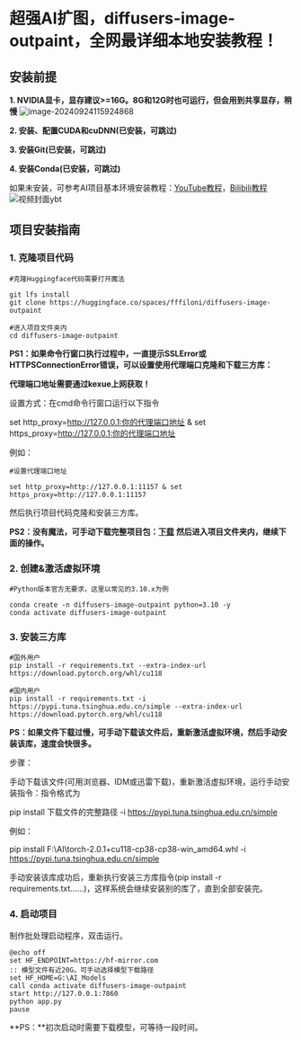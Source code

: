 

# 超强AI扩图，diffusers-image-outpaint，全网最详细本地安装教程！



## 安装前提

**1. NVIDIA显卡，显存建议>=16G。8G和12G时也可运行，但会用到共享显存，稍慢**
![image-20240924115924868](https://github.com/user-attachments/assets/5c751b89-de4c-4915-95fd-182ea8867545)

**2. 安装、配置CUDA和cuDNN(已安装，可跳过)**

**3. 安装Git(已安装，可跳过)**

**4. 安装Conda(已安装，可跳过)**

如果未安装，可参考AI项目基本环境安装教程：[YouTube教程](https://youtu.be/yliAfNJgtpI?si=ODw5qKYQ5b9URA2c)，[Bilibili教程](https://www.bilibili.com/video/BV1seYteFEvy/?vd_source=6c8b8679b818b05d24c65f49a65eb994)
![视频封面ybt](https://github.com/user-attachments/assets/85574307-b95d-4b3f-927c-47c6a3b0a6bb)




## 项目安装指南

### **1. 克隆项目代码**

``` 
#克隆Huggingface代码需要打开魔法

git lfs install
git clone https://huggingface.co/spaces/fffiloni/diffusers-image-outpaint

#进入项目文件夹内
cd diffusers-image-outpaint
```

**PS1：如果命令行窗口执行过程中，一直提示SSLError或HTTPSConnectionError错误，可以设置使用代理端口克隆和下载三方库：**

**代理端口地址需要通过kexue上网获取！**

设置方式：在cmd命令行窗口运行以下指令

set http_proxy=http://127.0.0.1:你的代理端口地址 & set https_proxy=http://127.0.0.1:你的代理端口地址

例如：

```
#设置代理端口地址

set http_proxy=http://127.0.0.1:11157 & set https_proxy=http://127.0.0.1:11157
```

然后执行项目代码克隆和安装三方库。

**PS2：没有魔法，可手动下载完整项目包：[下载](https://wwaf.lanzouv.com/i1gUO2acoqni)**  **然后进入项目文件夹内，继续下面的操作。**

### **2.** **创建&激活虚拟环境**

```
#Python版本官方无要求，这里以常见的3.10.x为例

conda create -n diffusers-image-outpaint python=3.10 -y
conda activate diffusers-image-outpaint
```

### **3. 安装三方库**

```
#国外用户
pip install -r requirements.txt --extra-index-url https://download.pytorch.org/whl/cu118

#国内用户
pip install -r requirements.txt -i https://pypi.tuna.tsinghua.edu.cn/simple --extra-index-url https://download.pytorch.org/whl/cu118
```

**PS：如果文件下载过慢，可手动下载该文件后，重新激活虚拟环境，然后手动安装该库，速度会快很多。**

步骤：

手动下载该文件(可用浏览器、IDM或迅雷下载)，重新激活虚拟环境，运行手动安装指令：指令格式为

pip install 下载文件的完整路径 -i https://pypi.tuna.tsinghua.edu.cn/simple

例如：

pip install F:\AI\torch-2.0.1+cu118-cp38-cp38-win_amd64.whl -i https://pypi.tuna.tsinghua.edu.cn/simple

手动安装该库成功后，重新执行安装三方库指令(pip install -r requirements.txt......)，这样系统会继续安装别的库了，直到全部安装完。

### 4. 启动项目

制作批处理启动程序，双击运行。

```
@echo off
set HF_ENDPOINT=https://hf-mirror.com
:: 模型文件有近20G，可手动选择模型下载路径
set HF_HOME=G:\AI_Models
call conda activate diffusers-image-outpaint
start http://127.0.0.1:7860
python app.py
pause
```

**PS：**初次启动时需要下载模型，可等待一段时间。
